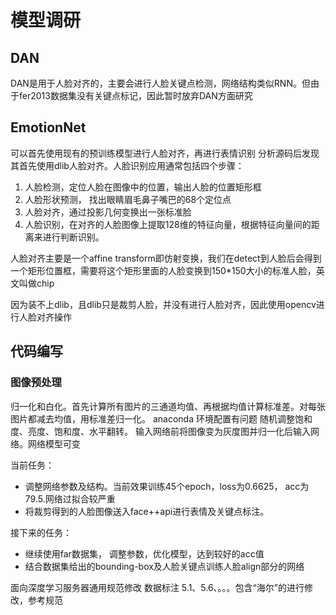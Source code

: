 # 模型调研

## DAN
DAN是用于人脸对齐的，主要会进行人脸关键点检测，网络结构类似RNN。但由于fer2013数据集没有关键点标记，因此暂时放弃DAN方面研究

## EmotionNet
可以首先使用现有的预训练模型进行人脸对齐，再进行表情识别
分析源码后发现其首先使用dlib人脸对齐。人脸识别应用通常包括四个步骤：
1. 人脸检测，定位人脸在图像中的位置，输出人脸的位置矩形框
2. 人脸形状预测， 找出眼睛眉毛鼻子嘴巴的68个定位点
3. 人脸对齐，通过投影几何变换出一张标准脸
4. 人脸识别，在对齐的人脸图像上提取128维的特征向量，根据特征向量间的距离来进行判断识别。

人脸对齐主要是一个affine transform即仿射变换，我们在detect到人脸后会得到一个矩形位置框，需要将这个矩形里面的人脸变换到150*150大小的标准人脸，英文叫做chip

因为装不上dlib，且dlib只是裁剪人脸，并没有进行人脸对齐，因此使用opencv进行人脸对齐操作


## 代码编写

### 图像预处理
归一化和白化。首先计算所有图片的三通道均值、再根据均值计算标准差。对每张图片都减去均值，用标准差归一化。
anaconda 环境配置有问题
随机调整饱和度、亮度、饱和度、水平翻转。
输入网络前将图像变为灰度图并归一化后输入网络。网络模型可变

当前任务：
 
- 调整网络参数及结构。当前效果训练45个epoch，loss为0.6625， acc为79.5.网络过拟合较严重
- 将裁剪得到的人脸图像送入face++api进行表情及关键点标注。

接下来的任务：

- 继续使用far数据集， 调整参数，优化模型，达到较好的acc值
- 结合数据集给出的bounding-box及人脸关键点训练人脸align部分的网络 

面向深度学习服务器通用规范修改
数据标注
5.1、5.6、。。。包含“海尔”的进行修改，参考规范      